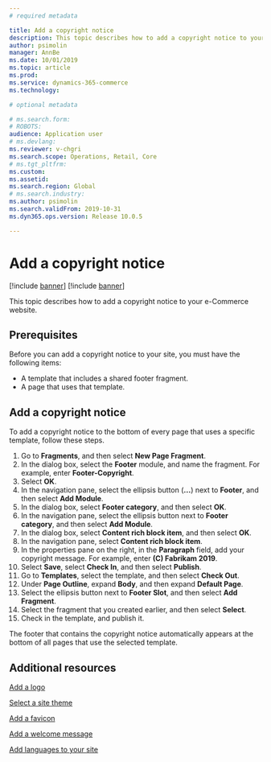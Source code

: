```yaml
---
# required metadata

title: Add a copyright notice
description: This topic describes how to add a copyright notice to your e-Commerce website.
author: psimolin
manager: AnnBe
ms.date: 10/01/2019
ms.topic: article
ms.prod: 
ms.service: dynamics-365-commerce
ms.technology: 

# optional metadata

# ms.search.form: 
# ROBOTS: 
audience: Application user
# ms.devlang: 
ms.reviewer: v-chgri
ms.search.scope: Operations, Retail, Core
# ms.tgt_pltfrm: 
ms.custom: 
ms.assetid: 
ms.search.region: Global
# ms.search.industry: 
ms.author: psimolin
ms.search.validFrom: 2019-10-31
ms.dyn365.ops.version: Release 10.0.5

---
```


# Add a copyright notice

[!include [banner](includes/preview-banner.md)]
[!include [banner](includes/banner.md)]

This topic describes how to add a copyright notice to your e-Commerce website.

## Prerequisites

Before you can add a copyright notice to your site, you must have the following items:

- A template that includes a shared footer fragment.
- A page that uses that template.

## Add a copyright notice

To add a copyright notice to the bottom of every page that uses a specific template, follow these steps.

1. Go to **Fragments**, and then select **New Page Fragment**.
1. In the dialog box, select the **Footer** module, and name the fragment. For example, enter **Footer-Copyright**.
1. Select **OK**.
1. In the navigation pane, select the ellipsis button (**...**) next to **Footer**, and then select **Add Module**.
1. In the dialog box, select **Footer category**, and then select **OK**.
1. In the navigation pane, select the ellipsis button next to **Footer category**, and then select **Add Module**.
1. In the dialog box, select **Content rich block item**, and then select **OK**.
1. In the navigation pane, select **Content rich block item**.
1. In the properties pane on the right, in the **Paragraph** field, add your copyright message. For example, enter **(C) Fabrikam 2019**.
1. Select **Save**, select **Check In**, and then select **Publish**.
1. Go to **Templates**, select the template, and then select **Check Out**.
1. Under **Page Outline**, expand **Body**, and then expand **Default Page**.
1. Select the ellipsis button next to **Footer Slot**, and then select **Add Fragment**.
1. Select the fragment that you created earlier, and then select **Select**.
1. Check in the template, and publish it.

The footer that contains the copyright notice automatically appears at the bottom of all pages that use the selected template.

## Additional resources

[Add a logo](add-logo.md)

[Select a site theme](select-site-theme.md)

[Add a favicon](add-favicon.md)

[Add a welcome message](add-welcome-message.md)

[Add languages to your site](add-languages-to-site.md)

